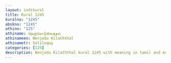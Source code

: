 ```yaml
---
layout: indikural
title: Kural 1245
kuralno: "1245"
abskno: "1245"
athino: "125"
athiname: நெஞ்சொடுகிளத்தல்
athinameen: Nenjodu Kilaththal
athinametr: Soliloquy
categories: [125]
description: Nenjodu Kilaththal kural 1245 with meaning in tamil and english 
---
```


